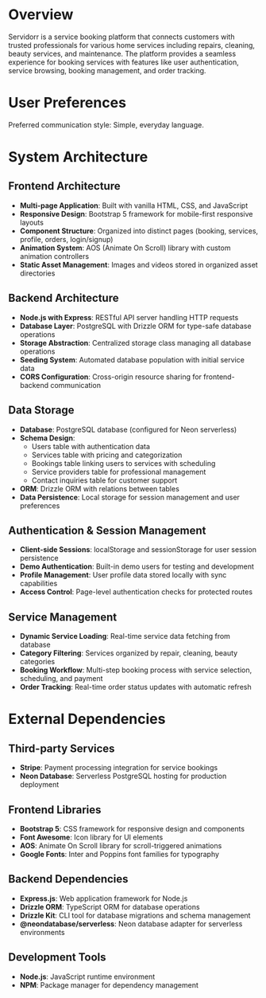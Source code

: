 # Overview

Servidorr is a service booking platform that connects customers with trusted professionals for various home services including repairs, cleaning, beauty services, and maintenance. The platform provides a seamless experience for booking services with features like user authentication, service browsing, booking management, and order tracking.

# User Preferences

Preferred communication style: Simple, everyday language.

# System Architecture

## Frontend Architecture
- **Multi-page Application**: Built with vanilla HTML, CSS, and JavaScript
- **Responsive Design**: Bootstrap 5 framework for mobile-first responsive layouts
- **Component Structure**: Organized into distinct pages (booking, services, profile, orders, login/signup)
- **Animation System**: AOS (Animate On Scroll) library with custom animation controllers
- **Static Asset Management**: Images and videos stored in organized asset directories

## Backend Architecture
- **Node.js with Express**: RESTful API server handling HTTP requests
- **Database Layer**: PostgreSQL with Drizzle ORM for type-safe database operations
- **Storage Abstraction**: Centralized storage class managing all database operations
- **Seeding System**: Automated database population with initial service data
- **CORS Configuration**: Cross-origin resource sharing for frontend-backend communication

## Data Storage
- **Database**: PostgreSQL database (configured for Neon serverless)
- **Schema Design**: 
  - Users table with authentication data
  - Services table with pricing and categorization
  - Bookings table linking users to services with scheduling
  - Service providers table for professional management
  - Contact inquiries table for customer support
- **ORM**: Drizzle ORM with relations between tables
- **Data Persistence**: Local storage for session management and user preferences

## Authentication & Session Management
- **Client-side Sessions**: localStorage and sessionStorage for user session persistence
- **Demo Authentication**: Built-in demo users for testing and development
- **Profile Management**: User profile data stored locally with sync capabilities
- **Access Control**: Page-level authentication checks for protected routes

## Service Management
- **Dynamic Service Loading**: Real-time service data fetching from database
- **Category Filtering**: Services organized by repair, cleaning, beauty categories
- **Booking Workflow**: Multi-step booking process with service selection, scheduling, and payment
- **Order Tracking**: Real-time order status updates with automatic refresh

# External Dependencies

## Third-party Services
- **Stripe**: Payment processing integration for service bookings
- **Neon Database**: Serverless PostgreSQL hosting for production deployment

## Frontend Libraries
- **Bootstrap 5**: CSS framework for responsive design and components
- **Font Awesome**: Icon library for UI elements
- **AOS**: Animate On Scroll library for scroll-triggered animations
- **Google Fonts**: Inter and Poppins font families for typography

## Backend Dependencies
- **Express.js**: Web application framework for Node.js
- **Drizzle ORM**: TypeScript ORM for database operations
- **Drizzle Kit**: CLI tool for database migrations and schema management
- **@neondatabase/serverless**: Neon database adapter for serverless environments

## Development Tools
- **Node.js**: JavaScript runtime environment
- **NPM**: Package manager for dependency management